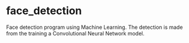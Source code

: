 # face_detection
Face detection program using Machine Learning. The detection is made from the training a Convolutional Neural Network model.
